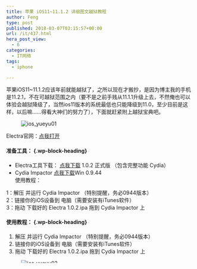 ```yaml
---
title: 苹果 iOS11~11.1.2 详细图文越狱教程
author: Feng
type: post
published: 2018-03-07T03:15:57+00:00
url: /it/437.html
hera_post_view:
  - 6
categories:
  - IT网络
tags:
  - iphone

---
```

 

苹果iOS11~11.1.2应该年前就能越狱了，之所以现在才搬抄，是因为博主我的手机是11.2.1，不在可越狱范围之内（要不是之前手贱从11.1.1升级上去，不然俺也可以体验会越狱降级了，当然ios11版本的系统最低也只能降级到11.0，至少目前是这样，以后嘛……得看大神们的努力了），下面就赶紧附上越狱宝典吧。<figure class="wp-block-image">

<img decoding="async" src="https://cdn.uu126.cn/201803/ios_yueyu01.png" alt="ios_yueyu01" /> </figure> 

Electra官网：[点我打开][1]

#### 准备工具： {.wp-block-heading}

<ul class="wp-block-list">
  <li>
    Electra工具下载： <a href="https://raw.githubusercontent.com/coolstar/electra-ipas/master/Electra%201.0.2.ipa">点我下载</a> 1.0.2 正式版 （包含完整功能 Cydia）
  </li>
  <li>
    Cydia Impactor <a href="http://cloud.abcydia.com/jailbreak/abcydia_Impactor_0.9.44.zip">点我下载</a>Win 0.9.44<br /> 使用教程：
  </li>
</ul>

1：解压 并运行 Cydia Impactor （特别提醒，务必0944版本）  
2：链接你的iOS设备到 电脑（需要安装有iTunes软件）  
3：拖动 下载好的 Electra 1.0.2.ipa 拖到 Cydia Impactor 上

#### 使用教程： {.wp-block-heading}

<ol class="wp-block-list">
  <li>
    解压 并运行 Cydia Impactor （特别提醒，务必0944版本）
  </li>
  <li>
    链接你的iOS设备到 电脑（需要安装有iTunes软件）
  </li>
  <li>
    拖动 下载好的 Electra 1.0.2.ipa 拖到 Cydia Impactor 上
  </li>
</ol><figure class="wp-block-image">

<img decoding="async" src="https://cdn.uu126.cn/201803/ios_yueyu02.png" alt="ios_yueyu02" /> </figure> 

<ol class="wp-block-list">
  <li>
    输入你的苹果账号和密码（申请属于大家自己的临时证书）
  </li>
</ol><figure class="wp-block-image">

<img decoding="async" src="https://cdn.uu126.cn/201803/ios_yueyu03.png" alt="ios_yueyu03" /> </figure> 

<ol class="wp-block-list">
  <li>
    输入密码
  </li>
</ol><figure class="wp-block-image">

<img decoding="async" src="https://cdn.uu126.cn/201803/ios_yueyu04.png" alt="ios_yueyu04" /> </figure> 

<ol class="wp-block-list">
  <li>
    然后点OK
  </li>
  <li>
    此时 Cydia impactor 会先对此App进行签名，然后会自动将签名后的越狱App 安装到您的手机
  </li>
</ol>

<blockquote class="wp-block-quote is-layout-flow wp-block-quote-is-layout-flow">
  <p>
    注意:Apple ID如果开启双重验证可能会报错，请提前关闭双重验证。如何不想关闭二次验证的同学可以去appleid.apple.com 申请app专用秘钥，用申请得到的专用秘钥输入此密码，方可正常签名
  </p>
</blockquote>

<ol class="wp-block-list">
  <li>
    接下来进打开设置~通用~设备管理找到你的Apple ID点一下，然后点信任后
  </li>
  <li>
    回打开桌面上的 Electra 后点 Go，剩下的就是等越狱完成
  </li>
</ol>

 [1]: https://coolstar.org/electra/
